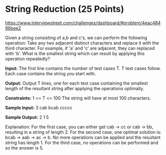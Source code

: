 String Reduction (25 Points)
============================

https://www.interviewstreet.com/challenges/dashboard/#problem/4eac48496bee2

Given a string consisting of a,b and c's, we can perform the following operation: Take any two adjacent distinct characters and replace it with the third character. For example, if 'a' and 'c' are adjacent, they can replaced with 'b'. What is the smallest string which can result by applying this operation repeatedly?

**Input:**
The first line contains the number of test cases T. T test cases follow. Each case contains the string you start with.

**Output:**
Output T lines, one for each test case containing the smallest length of the resultant string after applying the operations optimally.

**Constraints:**
1 <= T <= 100
The string will have at most 100 characters.

**Sample Input:**
3
cab
bcab
ccccc

**Sample Output:**
2
1
5

Explanation:
For the first case, you can either get cab -> cc or cab -> bb, resulting in a string of length 2.
For the second case, one optimal solution is: bcab -> aab -> ac -> b. No more operations can be applied and the resultant string has length 1.
For the third case, no operations can be performed and so the answer is 5.